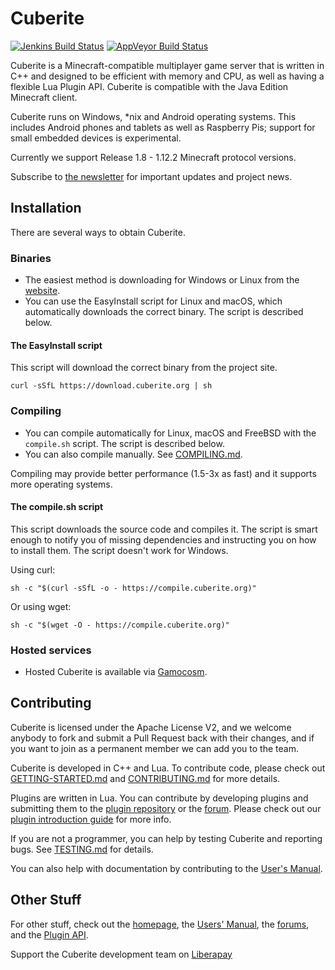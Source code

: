 # Cuberite

[![Jenkins Build Status](https://img.shields.io/jenkins/build?jobUrl=https%3A%2F%2Fbuilds.cuberite.org%2Fjob%2Fcuberite%2Fjob%2Fmaster&label=Jenkins)](https://builds.cuberite.org/job/cuberite/job/master/)
[![AppVeyor Build Status](https://img.shields.io/appveyor/ci/cuberite/cuberite/master.svg?label=AppVeyor)](https://ci.appveyor.com/project/cuberite/cuberite)

Cuberite is a Minecraft-compatible multiplayer game server that is written in C++ and designed to be efficient with memory and CPU, as well as having a flexible Lua Plugin API. Cuberite is compatible with the Java Edition Minecraft client.

Cuberite runs on Windows, *nix and Android operating systems. This includes Android phones and tablets as well as Raspberry Pis; support for small embedded devices is experimental.

Currently we support Release 1.8 - 1.12.2 Minecraft protocol versions.

Subscribe to [the newsletter][1] for important updates and project news.

## Installation

There are several ways to obtain Cuberite.

### Binaries

- The easiest method is downloading for Windows or Linux from the [website][2].
- You can use the EasyInstall script for Linux and macOS, which automatically downloads the correct binary. The script is described below.

#### The EasyInstall script

This script will download the correct binary from the project site.

    curl -sSfL https://download.cuberite.org | sh

### Compiling

- You can compile automatically for Linux, macOS and FreeBSD with the `compile.sh` script. The script is described below.
- You can also compile manually. See [COMPILING.md][4].

Compiling may provide better performance (1.5-3x as fast) and it supports more operating systems.

#### The compile.sh script

This script downloads the source code and compiles it. The script is smart enough to notify you of missing dependencies and instructing you on how to install them. The script doesn't work for Windows.

Using curl:

    sh -c "$(curl -sSfL -o - https://compile.cuberite.org)"

Or using wget:

    sh -c "$(wget -O - https://compile.cuberite.org)"

### Hosted services

- Hosted Cuberite is available via [Gamocosm][5].

## Contributing

Cuberite is licensed under the Apache License V2, and we welcome anybody to fork and submit a Pull Request back with their changes, and if you want to join as a permanent member we can add you to the team.

Cuberite is developed in C++ and Lua. To contribute code, please check out [GETTING-STARTED.md][6] and [CONTRIBUTING.md][7] for more details.

Plugins are written in Lua. You can contribute by developing plugins and submitting them to the [plugin repository][8] or the [forum][9]. Please check out our [plugin introduction guide][10] for more info.

If you are not a programmer, you can help by testing Cuberite and reporting bugs. See [TESTING.md][11] for details.

You can also help with documentation by contributing to the [User's Manual][12].

## Other Stuff

For other stuff, check out the [homepage][13], the [Users' Manual][14], the [forums][15], and the [Plugin API][16].

Support the Cuberite development team on [Liberapay][17]

[1]: https://cuberite.org/news/#subscribe
[2]: https://cuberite.org/
[4]: https://github.com/cuberite/cuberite/blob/master/COMPILING.md
[5]: https://gamocosm.com/
[6]: https://github.com/cuberite/cuberite/blob/master/GETTING-STARTED.md
[7]: https://github.com/cuberite/cuberite/blob/master/CONTRIBUTING.md
[8]: https://plugins.cuberite.org/
[9]: https://forum.cuberite.org/forum-2.html
[10]: https://api.cuberite.org/Writing-a-Cuberite-plugin.html
[11]: https://github.com/cuberite/cuberite/blob/master/TESTING.md
[12]: https://github.com/cuberite/users-manual
[13]: https://cuberite.org/
[14]: https://book.cuberite.org/
[15]: https://forum.cuberite.org/
[16]: https://api.cuberite.org/
[17]: https://liberapay.com/Cuberite
